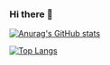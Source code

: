 ### Hi there 👋
[![Anurag's GitHub stats](https://github-readme-stats.vercel.app/api/?username=Gradrien&theme=tokyonight&show_icons=true&count_private=true&include_all_commits=true&hide=prs,contribs)](https://github.com/anuraghazra/github-readme-stats)

[![Top Langs](https://github-readme-stats.vercel.app/api/top-langs/?username=Gradrien&show_icons=true&theme=tokyonight&layout=compact)](https://github.com/anuraghazra/github-readme-stats)
<!--
**Gradrien/Gradrien** is a ✨ _special_ ✨ repository because its `README.md` (this file) appears on your GitHub profile.

Here are some ideas to get you started:

- 🔭 I’m currently working on ...
- 🌱 I’m currently learning ...
- 👯 I’m looking to collaborate on ...
- 🤔 I’m looking for help with ...
- 💬 Ask me about ...
- 📫 How to reach me: ...
- 😄 Pronouns: ...
- ⚡ Fun fact: ...
-->
